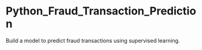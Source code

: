 # Python_Fraud_Transaction_Prediction
Build a model to predict fraud transactions using supervised learning.
